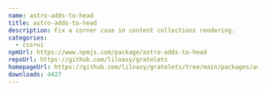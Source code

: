 ```yaml
---
name: astro-adds-to-head
title: astro-adds-to-head
description: Fix a corner case in content collections rendering.
categories:
  - css+ui
npmUrl: https://www.npmjs.com/package/astro-adds-to-head
repoUrl: https://github.com/lilnasy/gratelets
homepageUrl: https://github.com/lilnasy/gratelets/tree/main/packages/adds-to-head
downloads: 4427
---
```

